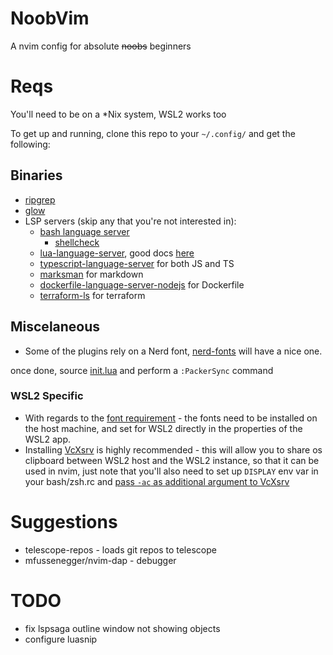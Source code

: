 # NoobVim

A nvim config for absolute ~~noobs~~ beginners

# Reqs
You'll need to be on a *Nix system, WSL2 works too

To get up and running, clone this repo to your `~/.config/` and get the following:

## Binaries
- [ripgrep](https://github.com/BurntSushi/ripgrep)
- [glow](https://github.com/charmbracelet/glow#installation)
- LSP servers (skip any that you're not interested in):
  - [bash language server](https://github.com/bash-lsp/bash-language-server#installation)
     - [shellcheck](https://github.com/koalaman/shellcheck#installing)
  - [lua-language-server](https://github.com/sumneko/lua-language-server), good docs [here](https://www.chrisatmachine.com/blog/category/neovim/28-neovim-lua-development)
  - [typescript-language-server](https://github.com/typescript-language-server/typescript-language-server#installing) for both JS and TS
  - [marksman](https://github.com/artempyanykh/marksman#how-to-install) for markdown
  - [dockerfile-language-server-nodejs](https://github.com/rcjsuen/dockerfile-language-server-nodejs#installation-instructions) for Dockerfile
  - [terraform-ls](https://github.com/hashicorp/terraform-ls/blob/main/docs/installation.md#installation) for terraform

## Miscelaneous
- Some of the plugins rely on a Nerd font, [nerd-fonts](https://github.com/ryanoasis/nerd-fonts) will have a nice one. 

once done, source [init.lua](./init.lua) and perform a `:PackerSync` command 

### WSL2 Specific
- With regards to the [font requirement](#Miscelaneous) - the fonts need to be installed on the host machine, and set for WSL2 directly in the properties of the WSL2 app.
- Installing [VcXsrv](https://youtu.be/_MgrjgQqDcE?t=755) is highly recommended - this will allow you to share os clipboard between WSL2 host and the WSL2 instance, so that it can be used in nvim, just note that you'll also need to set up `DISPLAY` env var in your bash/zsh.rc and [pass `-ac` as additional argument to VcXsrv](https://github.com/microsoft/WSL/issues/4106#issuecomment-502345378)

# Suggestions
- telescope-repos - loads git repos to telescope
- mfussenegger/nvim-dap - debugger

# TODO
- fix lspsaga outline window not showing objects
- configure luasnip 
